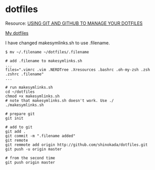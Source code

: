 # dotfiles

Resource: [USING GIT AND GITHUB TO MANAGE YOUR DOTFILES](http://blog.smalleycreative.com/tutorials/using-git-and-github-to-manage-your-dotfiles/)

[My dotfiles](https://github.com/shinokada/dotfiles)

I have changed makesymlinks.sh to use .filename.

```
$ mv ~/.filename ~/dotfiles/.filename

# add .filename to makesymlinks.sh
...
files=".vimrc .vim .NERDTree .Xresources .bashrc .oh-my-zsh .zsh .zshrc .filename"
...

# run makesymlinks.sh
cd ~/dotfiles
chmod +x makesymlinks.sh
# note that makesymlinks.sh doesn't work. Use ./
./makesymlinks.sh 

# prepare git
git init

# add to git
git add .
git commit -m ".filename added"
git remote 
git remmote add origin http://github.com/shinokada/dotfiles.git
git push -u origin master

# from the second time
git push origin master

```
